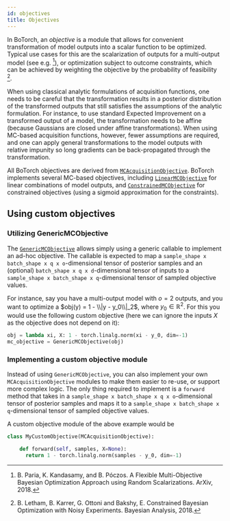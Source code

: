 ```yaml
---
id: objectives
title: Objectives
---
```



In BoTorch, an *objective* is a module that allows for convenient transformation
of model outputs into a scalar function to be optimized.
Typical use cases for this are the scalarization of outputs for a multi-output
model (see e.g. [^RandScal]), or optimization subject to outcome constraints,
which can be achieved by weighting the objective by the probability of
feasibility [^NoisyEI].

When using classical analytic formulations of acquisition functions, one needs
to be careful that the transformation results in a posterior distribution of the
transformed outputs that still satisfies the assumptions of the analytic
formulation. For instance, to use standard Expected Improvement on a transformed
output of a model, the transformation needs to be affine (because Gaussians are
closed under affine transformations).
When using MC-based acquisition functions, however, fewer assumptions are
required, and one can apply general transformations to the model outputs with
relative impunity so long gradients can be back-propagated through the
transformation.

All BoTorch objectives are derived from
[`MCAcquisitionObjective`](../api/acquisition.html#mcacquisitionobjective).
BoTorch implements several MC-based objectives, including
[`LinearMCObjective`](../api/acquisition.html#linearmcobjective) for linear
combinations of model outputs, and
[`ConstrainedMCObjective`](../api/acquisition.html#constrainedmcobjective) for
constrained objectives (using a sigmoid approximation for the constraints).


## Using custom objectives

### Utilizing GenericMCObjective

The [`GenericMCObjective`](../api/acquisition.html#genericmcobjective) allows
simply using a generic callable to implement an ad-hoc objective. The callable
is expected to map a `sample_shape x batch_shape x q x o`-dimensional tensor of
posterior samples and an (optional) `batch_shape x q x d`-dimensional tensor of
inputs to a `sample_shape x batch_shape x q`-dimensional tensor of sampled
objective values.

For instance, say you have a multi-output model with $o=2$ outputs, and you want
to optimize a $obj(y) = 1 - \\|y - y_0\\|_2$, where $y_0 \in \mathbb{R}^2$.
For this you would use the following custom objective (here we can ignore the
inputs $X$ as the objective does not depend on it):
```python
obj = lambda xi, X: 1 - torch.linalg.norm(xi - y_0, dim=-1)
mc_objective = GenericMCObjective(obj)
```

### Implementing a custom objective module

Instead of using `GenericMCObjective`, you can also implement your own
`MCAcquisitionObjective` modules to make them easier to re-use, or support
more complex logic. The only thing required to implement
is a `forward` method that takes in a
`sample_shape x batch_shape x q x o`-dimensional tensor of
posterior samples and maps it to a
`sample_shape x batch_shape x q`-dimensional tensor of sampled objective values.

A custom objective module of the above example would be
```python
class MyCustomObjective(MCAcquisitionObjective):

    def forward(self, samples, X=None):
      return 1 - torch.linalg.norm(samples - y_0, dim=-1)
```


[^RandScal]: B. Paria, K. Kandasamy, and B. Póczos. A Flexible Multi-Objective
Bayesian Optimization Approach using Random Scalarizations. ArXiv, 2018.

[^NoisyEI]: B. Letham, B. Karrer, G. Ottoni and Bakshy, E. Constrained Bayesian
Optimization with Noisy Experiments. Bayesian Analysis, 2018.
